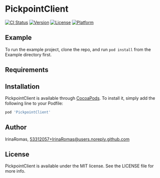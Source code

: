 # PickpointClient

[![CI Status](https://img.shields.io/travis/IrinaRomas/PickpointClient.svg?style=flat)](https://travis-ci.org/IrinaRomas/PickpointClient)
[![Version](https://img.shields.io/cocoapods/v/PickpointClient.svg?style=flat)](https://cocoapods.org/pods/PickpointClient)
[![License](https://img.shields.io/cocoapods/l/PickpointClient.svg?style=flat)](https://cocoapods.org/pods/PickpointClient)
[![Platform](https://img.shields.io/cocoapods/p/PickpointClient.svg?style=flat)](https://cocoapods.org/pods/PickpointClient)

## Example

To run the example project, clone the repo, and run `pod install` from the Example directory first.

## Requirements

## Installation

PickpointClient is available through [CocoaPods](https://cocoapods.org). To install
it, simply add the following line to your Podfile:

```ruby
pod 'PickpointClient'
```

## Author

IrinaRomas, 53312057+IrinaRomas@users.noreply.github.com

## License

PickpointClient is available under the MIT license. See the LICENSE file for more info.
